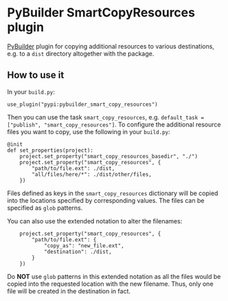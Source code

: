 # PyBuilder SmartCopyResources plugin

[PyBuilder](http://pybuilder.github.io/) plugin for copying additional resources to various destinations, e.g. to a `dist` directory altogether with the package.

## How to use it

In your `build.py`:

```
use_plugin("pypi:pybuilder_smart_copy_resources")
```

Then you can use the task `smart_copy_resources`, e.g. `default_task = ["publish", "smart_copy_resources"]`. To configure the additional resource files you want to copy, use the following in your `build.py`:

```
@init
def set_properties(project):
    project.set_property("smart_copy_resources_basedir", "./")
    project.set_property("smart_copy_resources", {
        "path/to/file.ext": ./dist,
        "all/files/here/*": ./dist/other/files,
    })
```

Files defined as keys in the `smart_copy_resources` dictionary will be copied into the locations specified by corresponding values. The files can be specified as `glob` patterns.

You can also use the extended notation to alter the filenames:

```
    project.set_property("smart_copy_resources", {
        "path/to/file.ext": {
            "copy_as": "new_file.ext",
            "destination": ./dist,
        }
    })

```

Do **NOT** use `glob` patterns in this extended notation as all the files would be copied into the requested location with the new filename. Thus, only one file will be created in the destination in fact.



